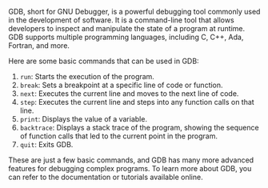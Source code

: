 GDB, short for GNU Debugger, is a powerful debugging tool commonly used in the development of software. It is a command-line tool that allows developers to inspect and manipulate the state of a program at runtime. GDB supports multiple programming languages, including C, C++, Ada, Fortran, and more.

Here are some basic commands that can be used in GDB:

1. `run`: Starts the execution of the program.
2. `break`: Sets a breakpoint at a specific line of code or function.
3. `next`: Executes the current line and moves to the next line of code.
4. `step`: Executes the current line and steps into any function calls on that line.
5. `print`: Displays the value of a variable.
6. `backtrace`: Displays a stack trace of the program, showing the sequence of function calls that led to the current point in the program. 
7. `quit`: Exits GDB. 

These are just a few basic commands, and GDB has many more advanced features for debugging complex programs. To learn more about GDB, you can refer to the documentation or tutorials available online.